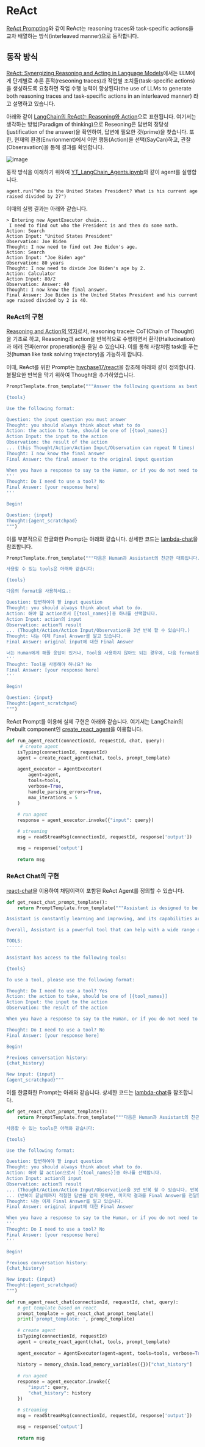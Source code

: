 # ReAct

[ReAct Prompting](https://www.promptingguide.ai/techniques/react)와 같이 ReAct는 reasoning traces와 task-specific actions을 교차 배열하는 방식(interleaved manner)으로 동작합니다. 

## 동작 방식

[ReAct: Synergizing Reasoning and Acting in Language Models](https://arxiv.org/abs/2210.03629)에서는 LLM에게 단계별로 추론 흔적(reseoning traces)과 작업별 조치들(task-specific actions)을 생성하도록 요청하면 작업 수행 능력이 향상된다(the use of LLMs to generate both reasoning traces and task-specific actions in an interleaved manner) 라고 설명하고 있습니다.

아래와 같이 [LangChain의 ReAct는 Reasoning와 Action](https://www.youtube.com/watch?v=Eug2clsLtFs)으로 표현됩니다. 여기서는 생각하는 방법(Paradigm of thinking)으로 Reseoning은 답변의 정당성(justification of the answer)을 확인하여, 답변에 필요한 것(prime)을 찾습니다. 또한, 현재의 환경(Envrionment)에서 어떤 행동(Action)을 선택(SayCan)하고, 관찰(Obseravation)을 통해 결과를 확인합니다.  

![image](./contents/react.png)


동작 방식을 이해하기 위하여 [YT_LangChain_Agents.ipynb](https://github.com/samwit/langchain-tutorials/blob/main/agents/YT_LangChain_Agents.ipynb)와 같이 agent를 실행합니다.

```text
agent.run("Who is the United States President? What is his current age raised divided by 2?")
```

이때의 실행 결과는 아래와 같습니다.

```text
> Entering new AgentExecutor chain...
 I need to find out who the President is and then do some math.
Action: Search
Action Input: "United States President"
Observation: Joe Biden
Thought: I now need to find out Joe Biden's age.
Action: Search
Action Input: "Joe Biden age"
Observation: 80 years
Thought: I now need to divide Joe Biden's age by 2.
Action: Calculator
Action Input: 80/2
Observation: Answer: 40
Thought: I now know the final answer.
Final Answer: Joe Biden is the United States President and his current age raised divided by 2 is 40.
```

### ReAct의 구현

[Reasoning and Action의 약자](https://blog.kubwa.co.kr/%EB%85%BC%EB%AC%B8%EB%A6%AC%EB%B7%B0-%EB%9E%AD%EC%B2%B4%EC%9D%B8%EA%B4%80%EB%A0%A8-%EB%85%BC%EB%AC%B8-react-synergizing-reasoning-and-acting-in-language-models-%EA%B0%84%EB%8B%A8%ED%95%9C-%EC%8B%A4%EC%8A%B5-w-pytorch-dd31321ead00)로서, reasoning trace는 CoT(Chain of Thought)을 기초로 하고, Reasoning과 action을 반복적으로 수행하면서 환각(Hallucination)과 에러 전파(error properation)을 줄일 수 있습니다. 이를 통해 사람처럼 task를 푸는 것(human like task solving trajectory)을 가능하게 합니다.

이때, ReAct를 위한 Prompt는 [hwchase17/react](https://smith.langchain.com/hub/hwchase17/react)을 참조해 아래와 같이 정의합니다. 불필요한 반복을 막기 위하여 Thought을 추가하였습니다. 

```python
PromptTemplate.from_template("""Answer the following questions as best you can. You have access to the following tools:

{tools}

Use the following format:

Question: the input question you must answer
Thought: you should always think about what to do
Action: the action to take, should be one of [{tool_names}]
Action Input: the input to the action
Observation: the result of the action
... (this Thought/Action/Action Input/Observation can repeat N times)
Thought: I now know the final answer
Final Answer: the final answer to the original input question

When you have a response to say to the Human, or if you do not need to use a tool, you MUST use the format:
'''
Thought: Do I need to use a tool? No
Final Answer: [your response here]
'''

Begin!

Question: {input}
Thought:{agent_scratchpad}
""")
```

이를 부분적으로 한글화한 Prompt는 아래와 같습니다. 상세한 코드는 [lambda-chat](./lambda-chat-ws/lambda_function.py)을 참조합니다.

```python
PromptTemplate.from_template("""다음은 Human과 Assistant의 친근한 대화입니다. Assistant은 상황에 맞는 구체적인 세부 정보를 충분히 제공합니다. Assistant의 이름은 서연이고, 모르는 질문을 받으면 솔직히 모른다고 말합니다.

사용할 수 있는 tools은 아래와 같습니다:

{tools}

다음의 format을 사용하세요.:

Question: 답변하여야 할 input question 
Thought: you should always think about what to do. 
Action: 해야 할 action로서 [{tool_names}]중 하나를 선택합니다.
Action Input: action의 input
Observation: action의 result
... (Thought/Action/Action Input/Observation을 3번 반복 할 수 있습니다.)
Thought: 나는 이제 Final Answer를 알고 있습니다. 
Final Answer: original input에 대한 Final Answer

너는 Human에게 해줄 응답이 있거나, Tool을 사용하지 않아도 되는 경우에, 다음 format을 사용하세요.:
'''
Thought: Tool을 사용해야 하나요? No
Final Answer: [your response here]
'''

Begin!

Question: {input}
Thought:{agent_scratchpad}
""")
```

ReAct Prompt를 이용해 실제 구현은 아래와 같습니다. 여기서는 LangChain의 Prebuilt component인 [create_react_agent](https://langchain-ai.github.io/langgraph/reference/prebuilt/)을 이용합니다.

```python
def run_agent_react(connectionId, requestId, chat, query):
     # create agent
    isTyping(connectionId, requestId)
    agent = create_react_agent(chat, tools, prompt_template)
    
    agent_executor = AgentExecutor(
        agent=agent, 
        tools=tools, 
        verbose=True, 
        handle_parsing_errors=True,
        max_iterations = 5
    )
    
    # run agent
    response = agent_executor.invoke({"input": query})

    # streaming    
    msg = readStreamMsg(connectionId, requestId, response['output'])

    msg = response['output']
            
    return msg
```

### ReAct Chat의 구현

[react-chat](https://smith.langchain.com/hub/hwchase17/react-chat)을 이용하여 채팅이력이 포함된 ReAct Agent를 정의할 수 있습니다.

```python
def get_react_chat_prompt_template():
    return PromptTemplate.from_template("""Assistant is designed to be able to assist with a wide range of tasks, from answering simple questions to providing in-depth explanations and discussions on a wide range of topics. As a language model, Assistant is able to generate human-like text based on the input it receives, allowing it to engage in natural-sounding conversations and provide responses that are coherent and relevant to the topic at hand.

Assistant is constantly learning and improving, and its capabilities are constantly evolving. It is able to process and understand large amounts of text, and can use this knowledge to provide accurate and informative responses to a wide range of questions. Additionally, Assistant is able to generate its own text based on the input it receives, allowing it to engage in discussions and provide explanations and descriptions on a wide range of topics.

Overall, Assistant is a powerful tool that can help with a wide range of tasks and provide valuable insights and information on a wide range of topics. Whether you need help with a specific question or just want to have a conversation about a particular topic, Assistant is here to assist.

TOOLS:
------

Assistant has access to the following tools:

{tools}

To use a tool, please use the following format:

Thought: Do I need to use a tool? Yes
Action: the action to take, should be one of [{tool_names}]
Action Input: the input to the action
Observation: the result of the action

When you have a response to say to the Human, or if you do not need to use a tool, you MUST use the format:

Thought: Do I need to use a tool? No
Final Answer: [your response here]

Begin!

Previous conversation history:
{chat_history}

New input: {input}
{agent_scratchpad}"""
```

이를 한글화한 Prompt는 아래와 같습니다. 상세한 코드는 [lambda-chat](./lambda-chat-ws/lambda_function.py)을 참조합니다.

```python
def get_react_chat_prompt_template():
    return PromptTemplate.from_template("""다음은 Human과 Assistant의 친근한 대화입니다. Assistant은 상황에 맞는 구체적인 세부 정보를 충분히 제공합니다. Assistant의 이름은 서연이고, 모르는 질문을 받으면 솔직히 모른다고 말합니다.

사용할 수 있는 tools은 아래와 같습니다:

{tools}

Use the following format:

Question: 답변하여야 할 input question 
Thought: you should always think about what to do. 
Action: 해야 할 action으로서 [{tool_names}]중 하나를 선택합니다.
Action Input: action의 input
Observation: action의 result
... (Thought/Action/Action Input/Observation을 3번 반복 할 수 있습니다. 반복이 끝날때까지 정답을 찾지 못하면 마지막 result로 답변합니다.)
... (반복이 끝날때까지 적절한 답변을 얻지 못하면, 마지막 결과를 Final Answer를 전달합니다. )
Thought: 나는 이제 Final Answer를 알고 있습니다. 
Final Answer: original input에 대한 Final Answer

When you have a response to say to the Human, or if you do not need to use a tool, you MUST use the format:
'''
Thought: Do I need to use a tool? No
Final Answer: [your response here]
'''

Begin!

Previous conversation history:
{chat_history}

New input: {input}
Thought:{agent_scratchpad}
""")
    
def run_agent_react_chat(connectionId, requestId, chat, query):
    # get template based on react 
    prompt_template = get_react_chat_prompt_template()
    print('prompt_template: ', prompt_template)
    
    # create agent
    isTyping(connectionId, requestId)
    agent = create_react_agent(chat, tools, prompt_template)
    
    agent_executor = AgentExecutor(agent=agent, tools=tools, verbose=True, handle_parsing_errors=True)
    
    history = memory_chain.load_memory_variables({})["chat_history"]
    
    # run agent
    response = agent_executor.invoke({
        "input": query,
        "chat_history": history
    })
    
    # streaming
    msg = readStreamMsg(connectionId, requestId, response['output'])

    msg = response['output']
            
    return msg
```

